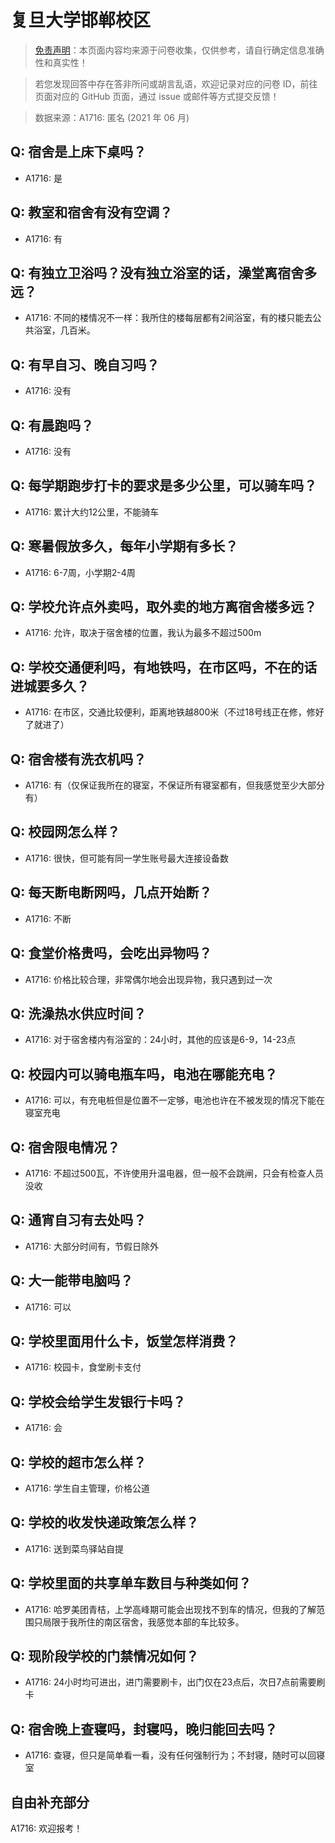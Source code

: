 # 复旦大学邯郸校区

> [免责声明](https://colleges.chat/#_3)：本页面内容均来源于问卷收集，仅供参考，请自行确定信息准确性和真实性！

> 若您发现回答中存在答非所问或胡言乱语，欢迎记录对应的问卷 ID，前往页面对应的 GitHub 页面，通过 issue 或邮件等方式提交反馈！

> 数据来源：A1716: 匿名 (2021 年 06 月)

## Q: 宿舍是上床下桌吗？

- A1716: 是

## Q: 教室和宿舍有没有空调？

- A1716: 有

## Q: 有独立卫浴吗？没有独立浴室的话，澡堂离宿舍多远？

- A1716: 不同的楼情况不一样：我所住的楼每层都有2间浴室，有的楼只能去公共浴室，几百米。

## Q: 有早自习、晚自习吗？

- A1716: 没有

## Q: 有晨跑吗？

- A1716: 没有

## Q: 每学期跑步打卡的要求是多少公里，可以骑车吗？

- A1716: 累计大约12公里，不能骑车

## Q: 寒暑假放多久，每年小学期有多长？

- A1716: 6-7周，小学期2-4周

## Q: 学校允许点外卖吗，取外卖的地方离宿舍楼多远？

- A1716: 允许，取决于宿舍楼的位置，我认为最多不超过500m

## Q: 学校交通便利吗，有地铁吗，在市区吗，不在的话进城要多久？

- A1716: 在市区，交通比较便利，距离地铁越800米（不过18号线正在修，修好了就进了）

## Q: 宿舍楼有洗衣机吗？

- A1716: 有（仅保证我所在的寝室，不保证所有寝室都有，但我感觉至少大部分有）

## Q: 校园网怎么样？

- A1716: 很快，但可能有同一学生账号最大连接设备数

## Q: 每天断电断网吗，几点开始断？

- A1716: 不断

## Q: 食堂价格贵吗，会吃出异物吗？

- A1716: 价格比较合理，非常偶尔地会出现异物，我只遇到过一次

## Q: 洗澡热水供应时间？

- A1716: 对于宿舍楼内有浴室的：24小时，其他的应该是6-9，14-23点

## Q: 校园内可以骑电瓶车吗，电池在哪能充电？

- A1716: 可以，有充电桩但是位置不一定够，电池也许在不被发现的情况下能在寝室充电

## Q: 宿舍限电情况？

- A1716: 不超过500瓦，不许使用升温电器，但一般不会跳闸，只会有检查人员没收

## Q: 通宵自习有去处吗？

- A1716: 大部分时间有，节假日除外

## Q: 大一能带电脑吗？

- A1716: 可以

## Q: 学校里面用什么卡，饭堂怎样消费？

- A1716: 校园卡，食堂刷卡支付

## Q: 学校会给学生发银行卡吗？

- A1716: 会

## Q: 学校的超市怎么样？

- A1716: 学生自主管理，价格公道

## Q: 学校的收发快递政策怎么样？

- A1716: 送到菜鸟驿站自提

## Q: 学校里面的共享单车数目与种类如何？

- A1716: 哈罗美团青桔，上学高峰期可能会出现找不到车的情况，但我的了解范围只局限于我所住的南区宿舍，我感觉本部的车比较多。

## Q: 现阶段学校的门禁情况如何？

- A1716: 24小时均可进出，进门需要刷卡，出门仅在23点后，次日7点前需要刷卡

## Q: 宿舍晚上查寝吗，封寝吗，晚归能回去吗？

- A1716: 查寝，但只是简单看一看，没有任何强制行为；不封寝，随时可以回寝室

## 自由补充部分

A1716: 欢迎报考！